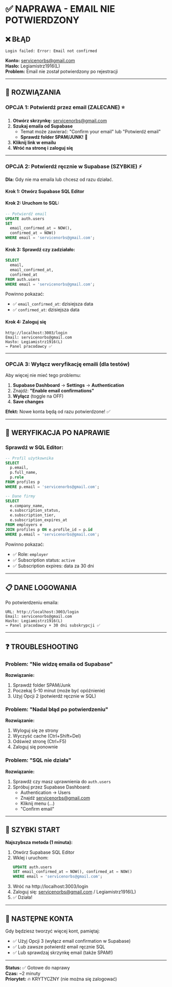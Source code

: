 # ✅ NAPRAWA - EMAIL NIE POTWIERDZONY

## ❌ BŁĄD
```
Login failed: Error: Email not confirmed
```

**Konto:** servicenorbs@gmail.com  
**Hasło:** Legiamistrz1916(L)  
**Problem:** Email nie został potwierdzony po rejestracji

---

## 🔧 ROZWIĄZANIA

### **OPCJA 1: Potwierdź przez email (ZALECANE)** ⭐

1. **Otwórz skrzynkę:** servicenorbs@gmail.com
2. **Szukaj emaila od Supabase**
   - Temat może zawierać: "Confirm your email" lub "Potwierdź email"
   - **Sprawdź folder SPAM/JUNK!** 📧
3. **Kliknij link w emailu**
4. **Wróć na stronę i zaloguj się**

---

### **OPCJA 2: Potwierdź ręcznie w Supabase (SZYBKIE)** ⚡

**Dla:** Gdy nie ma emaila lub chcesz od razu działać.

#### Krok 1: Otwórz Supabase SQL Editor

#### Krok 2: Uruchom to SQL:
```sql
-- Potwierdź email
UPDATE auth.users 
SET 
  email_confirmed_at = NOW(),
  confirmed_at = NOW()
WHERE email = 'servicenorbs@gmail.com';
```

#### Krok 3: Sprawdź czy zadziałało:
```sql
SELECT 
  email,
  email_confirmed_at,
  confirmed_at
FROM auth.users 
WHERE email = 'servicenorbs@gmail.com';
```

Powinno pokazać:
- ✅ `email_confirmed_at`: dzisiejsza data
- ✅ `confirmed_at`: dzisiejsza data

#### Krok 4: Zaloguj się
```
http://localhost:3003/login
Email: servicenorbs@gmail.com
Hasło: Legiamistrz1916(L)
→ Panel pracodawcy ✅
```

---

### **OPCJA 3: Wyłącz weryfikację emaili (dla testów)**

Aby więcej nie mieć tego problemu:

1. **Supabase Dashboard** → **Settings** → **Authentication**
2. Znajdź: **"Enable email confirmations"**
3. **Wyłącz** (toggle na OFF)
4. **Save changes**

**Efekt:** Nowe konta będą od razu potwierdzone! ✅

---

## 🧪 WERYFIKACJA PO NAPRAWIE

### Sprawdź w SQL Editor:
```sql
-- Profil użytkownika
SELECT 
  p.email,
  p.full_name,
  p.role
FROM profiles p
WHERE p.email = 'servicenorbs@gmail.com';

-- Dane firmy
SELECT 
  e.company_name,
  e.subscription_status,
  e.subscription_tier,
  e.subscription_expires_at
FROM employers e
JOIN profiles p ON e.profile_id = p.id
WHERE p.email = 'servicenorbs@gmail.com';
```

Powinno pokazać:
- ✅ Role: `employer`
- ✅ Subscription status: `active`
- ✅ Subscription expires: data za 30 dni

---

## 📋 DANE LOGOWANIA

Po potwierdzeniu emaila:

```
URL: http://localhost:3003/login
Email: servicenorbs@gmail.com
Hasło: Legiamistrz1916(L)
→ Panel pracodawcy + 30 dni subskrypcji ✅
```

---

## ❓ TROUBLESHOOTING

### Problem: "Nie widzę emaila od Supabase"
**Rozwiązanie:**
1. Sprawdź folder SPAM/Junk
2. Poczekaj 5-10 minut (może być opóźnienie)
3. Użyj Opcji 2 (potwierdź ręcznie w SQL)

### Problem: "Nadal błąd po potwierdzeniu"
**Rozwiązanie:**
1. Wyloguj się ze strony
2. Wyczyść cache (Ctrl+Shift+Del)
3. Odśwież stronę (Ctrl+F5)
4. Zaloguj się ponownie

### Problem: "SQL nie działa"
**Rozwiązanie:**
1. Sprawdź czy masz uprawnienia do `auth.users`
2. Spróbuj przez Supabase Dashboard:
   - Authentication → Users
   - Znajdź servicenorbs@gmail.com
   - Kliknij menu (...)
   - "Confirm email"

---

## 🎯 SZYBKI START

**Najszybsza metoda (1 minuta):**

1. Otwórz Supabase SQL Editor
2. Wklej i uruchom:
   ```sql
   UPDATE auth.users 
   SET email_confirmed_at = NOW(), confirmed_at = NOW()
   WHERE email = 'servicenorbs@gmail.com';
   ```
3. Wróć na http://localhost:3003/login
4. Zaloguj się: servicenorbs@gmail.com / Legiamistrz1916(L)
5. ✅ Działa!

---

## 🔄 NASTĘPNE KONTA

Gdy będziesz tworzyć więcej kont, pamiętaj:
- ✅ Użyj Opcji 3 (wyłącz email confirmation w Supabase)
- ✅ Lub zawsze potwierdź email ręcznie SQL
- ✅ Lub sprawdzaj skrzynkę email (także SPAM!)

---

**Status:** ✅ Gotowe do naprawy  
**Czas:** ~2 minuty  
**Priorytet:** 🔥 KRYTYCZNY (nie można się zalogować)
